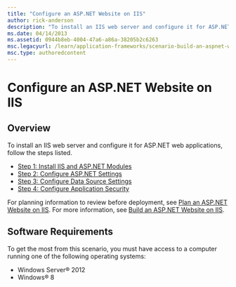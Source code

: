 ```yaml
---
title: "Configure an ASP.NET Website on IIS"
author: rick-anderson
description: "To install an IIS web server and configure it for ASP.NET web applications, follow the steps listed: Install IIS and ASP.NET Modules, Configure ASP.NET Setti..."
ms.date: 04/14/2013
ms.assetid: 0944b8eb-4004-47a6-a86a-38205b2c6263
msc.legacyurl: /learn/application-frameworks/scenario-build-an-aspnet-website-on-iis/configure-an-asp-net-website-on-iis
msc.type: authoredcontent
---
```

Configure an ASP.NET Website on IIS
====================
## Overview

To install an IIS web server and configure it for ASP.NET web applications, follow the steps listed.

- [Step 1: Install IIS and ASP.NET Modules](configuring-step-1-install-iis-and-asp-net-modules.md)
- [Step 2: Configure ASP.NET Settings](configuring-step-2-configure-asp-net-settings.md)
- [Step 3: Configure Data Source Settings](configuring-step-3-configure-data-source-settings.md)
- [Step 4: Configure Application Security](configuring-step-4-configure-application-security.md)

For planning information to review before deployment, see [Plan an ASP.NET Website on IIS](plan-an-asp-net-website-on-iis.md). For more information, see [Build an ASP.NET Website on IIS](overview-build-an-asp-net-website-on-iis.md).

## Software Requirements

To get the most from this scenario, you must have access to a computer running one of the following operating systems:

- Windows Server® 2012
- Windows® 8